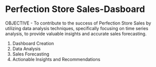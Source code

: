 # Perfection Store Sales-Dasboard

OBJECTIVE - To contribute to the success of Perfection Store Sales by utilizing data analysis techniques, specifically focusing on time series analysis, to provide valuable insights and accurate sales forecasting.

1. Dashboard Creation
2. ﻿﻿﻿Data Analysis
3. ﻿﻿﻿Sales Forecasting
4. ﻿﻿﻿Actionable Insights and Recommendations
   
